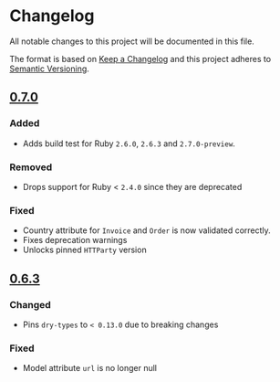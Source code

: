 # Changelog
All notable changes to this project will be documented in this file.

The format is based on [Keep a Changelog](http://keepachangelog.com/en/1.0.0/)
and this project adheres to [Semantic Versioning](http://semver.org/spec/v2.0.0.html).

## [0.7.0]
### Added
- Adds build test for Ruby `2.6.0`, `2.6.3` and `2.7.0-preview`.

### Removed
- Drops support for Ruby < `2.4.0` since they are deprecated

### Fixed
- Country attribute for `Invoice` and `Order` is now validated correctly.
- Fixes deprecation warnings
- Unlocks pinned `HTTParty` version

## [0.6.3]
### Changed
- Pins `dry-types` to `< 0.13.0` due to breaking changes

### Fixed
- Model attribute `url` is no longer null

[0.7.0]: https://github.com/accodeing/fortnox-api/compare/v0.6.3...v0.7.0
[0.6.3]: https://github.com/accodeing/fortnox-api/compare/v0.6.2...v0.6.3
